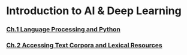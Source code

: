 # Introduction to AI & Deep Learning

### [Ch.1 Language Processing and Python](https://github.com/jadely-lab/Studying-AI/blob/master/AI_DL_Lec/Ch.1%20Practice.ipynb)
### [Ch.2 Accessing Text Corpora and Lexical Resources]()
